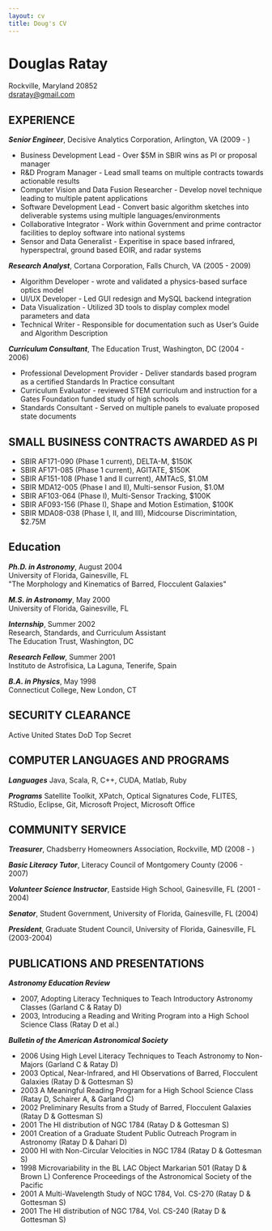 ```yaml
---
layout: cv
title: Doug's CV
---
```


# Douglas Ratay

Rockville, Maryland 20852<br>
dsratay@gmail.com<br>

## EXPERIENCE
***Senior Engineer***, Decisive Analytics Corporation, Arlington, VA (2009 - )
* Business Development Lead - Over $5M in SBIR wins as PI or proposal manager
* R&D Program Manager - Lead small teams on multiple contracts towards actionable results
* Computer Vision and Data Fusion Researcher - Develop novel technique leading to multiple patent applications
* Software Development Lead - Convert basic algorithm sketches into deliverable systems using multiple languages/environments
* Collaborative Integrator - Work within Government and prime contractor facilities to deploy software into national systems
* Sensor and Data Generalist - Experitise in space based infrared, hyperspectral, ground based EOIR, and radar systems

***Research Analyst***, Cortana Corporation, Falls Church, VA (2005 - 2009)
* Algorithm Developer - wrote and validated a physics-based surface optics model
* UI/UX Developer - Led GUI redesign and MySQL backend integration
* Data Visualization - Utilized 3D tools to display complex model parameters and data
* Technical Writer - Responsible for documentation such as User’s Guide and Algorithm Description

***Curriculum Consultant***, The Education Trust, Washington, DC (2004 - 2006)
* Professional Development Provider - Deliver standards based program as a certified Standards In Practice consultant
* Curriculum Evaluator - reviewed STEM curriculum and instruction for a Gates Foundation funded study of high schools
* Standards Consultant - Served on multiple panels to evaluate proposed state documents

## SMALL BUSINESS CONTRACTS AWARDED AS PI
* SBIR AF171-090 (Phase 1 current), DELTA-M, $150K
* SBIR AF171-085 (Phase 1 current), AGITATE, $150K
* SBIR AF151-108 (Phase 1 and II current), AMTAcS, $1.0M
* SBIR MDA12-005 (Phase I and II), Multi-sensor Fusion, $1.0M
* SBIR AF103-064 (Phase I), Multi-Sensor Tracking, $100K
* SBIR AF093-156 (Phase I), Shape and Motion Estimation, $100K
* SBIR MDA08-038 (Phase I, II, and III), Midcourse Discrimintation, $2.75M

## Education
***Ph.D. in Astronomy***, August 2004<br>
University of Florida, Gainesville, FL<br>
"The Morphology and Kinematics of Barred, Flocculent Galaxies"<br>

***M.S. in Astronomy***, May 2000<br>
University of Florida, Gainesville, FL<br>

***Internship***, Summer 2002<br>
Research, Standards, and Curriculum Assistant<br>
The Education Trust, Washington, DC<br>

***Research Fellow***, Summer 2001 <br>
Instituto de Astrofisica, La Laguna, Tenerife, Spain <br>

***B.A. in Physics***, May 1998 <br>
Connecticut College, New London, CT

## SECURITY CLEARANCE

Active United States DoD Top Secret

## COMPUTER LANGUAGES AND PROGRAMS
***Languages***
Java, Scala, R, C++, CUDA, Matlab, Ruby

***Programs***
Satellite Toolkit, XPatch, Optical Signatures Code, FLITES, RStudio, Eclipse, Git, Microsoft Project, Microsoft Office

## COMMUNITY SERVICE
***Treasurer***, Chadsberry Homeowners Association, Rockville, MD (2008 - )

***Basic Literacy Tutor***, Literacy Council of Montgomery County (2006 - 2007)

***Volunteer Science Instructor***, Eastside High School, Gainesville, FL (2001 - 2004)

***Senator***, Student Government, University of Florida, Gainesville, FL (2004)

***President***, Graduate Student Council, University of Florida, Gainesville, FL (2003-2004)

## PUBLICATIONS AND PRESENTATIONS

***Astronomy Education Review***
* 2007, Adopting Literacy Techniques to Teach Introductory Astronomy Classes (Garland C & Ratay D)
* 2003, Introducing a Reading and Writing Program into a High School Science Class (Ratay D et al.)

***Bulletin of the American Astronomical Society***
* 2006 Using High Level Literacy Techniques to Teach Astronomy to Non-Majors (Garland C & Ratay D)
* 2003  Optical, Near-Infrared, and HI Observations of Barred, Flocculent Galaxies (Ratay D & Gottesman S)
* 2003  A Meaningful Reading Program for a High School Science Class (Ratay D, Schairer A, & Garland C)
* 2002  Preliminary Results from a Study of Barred, Flocculent Galaxies (Ratay D & Gottesman S)
* 2001  The HI distribution of NGC 1784 (Ratay D & Gottesman S)
* 2001  Creation of a Graduate Student Public Outreach Program in Astronomy (Ratay D & Dahari D)
* 2000  HI with Non-Circular Velocities in NGC 1784 (Ratay D & Gottesman S)
* 1998  Microvariability in the BL LAC Object Markarian 501 (Ratay D & Brown L)
Conference Proceedings of the Astronomical Society of the Pacific
* 2001  A Multi-Wavelength Study of NGC 1784, Vol. CS-270 (Ratay  D & Gottesman S)
* 2001  The HI distribution of NGC 1784, Vol. CS-240 (Ratay  D & Gottesman S)
